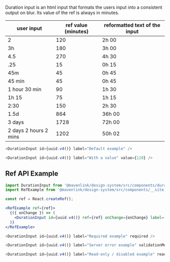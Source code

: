 Duration input is an html input that formats the users input into a consistent output on blur. Its value of the ref is always in minutes.

| user input | ref value (minutes) | reformatted text of the input | 
| --- | --- | --- |
| 2 | 120 | 2h 00 |
| 3h | 180 | 3h 00 |
| 4.5 | 270 | 4h 30 |
| .25 | 15 | 0h 15 |
| 45m | 45 | 0h 45 |
| 45 min | 45 | 0h 45 |
| 1 hour 30 min | 90 | 1h 30 |
| 1h 15 | 75 | 1h 15 |
| 2:30 | 150 | 2h 30 |
| 1.5d | 864 | 36h 00 |
| 3 days | 1728 | 72h 00 
| 2 days 2 hours 2 mins | 1202 | 50h 02 |

```js
<DurationInput id={uuid.v4()} label="Default example" />
```

```js
<DurationInput id={uuid.v4()} label="With a value" value={120} />
```

## Ref API Example
```jsx
import DurationInput from '@mavenlink/design-system/src/components/duration-input/duration-input.jsx';
import RefExample from '@mavenlink/design-system/src/components/__site__/ref-example/ref-example.jsx';

const ref = React.createRef();

<RefExample ref={ref}>
  {({ onChange }) => (
    <DurationInput id={uuid.v4()} ref={ref} onChange={onChange} label='Ref Example' name={'ref-ex'}  />
  )}
</RefExample>
```

```js
<DurationInput id={uuid.v4()} label="Required example" required />
```

```js
<DurationInput id={uuid.v4()} label="Server error example" validationMessage="The server returned an error." />
```

```js
<DurationInput id={uuid.v4()} label="Read-only / disabled example" readOnly />
```
